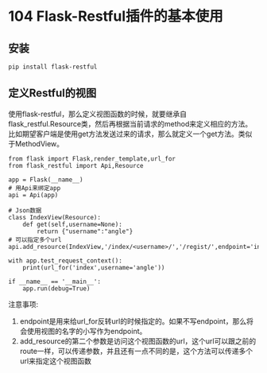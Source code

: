 # 104 Flask-Restful插件的基本使用

## 安装

```text
pip install flask-restful
```

## 定义Restful的视图

使用flask-restful，那么定义视图函数的时候，就要继承自flask\_restful.Resource类，然后再根据当前请求的method来定义相应的方法。比如期望客户端是使用get方法发送过来的请求，那么就定义一个get方法。类似于MethodView。

```text
from flask import Flask,render_template,url_for
from flask_restful import Api,Resource

app = Flask(__name__)
# 用Api来绑定app
api = Api(app)

# Json数据
class IndexView(Resource):
    def get(self,username=None):
        return {"username":"angle"}
# 可以指定多个url
api.add_resource(IndexView,'/index/<username>/','/regist/',endpoint='index')

with app.test_request_context():
    print(url_for('index',username='angle'))

if __name__ == '__main__':
    app.run(debug=True)
```

注意事项:

1. endpoint是用来给url\_for反转url的时候指定的。如果不写endpoint，那么将会使用视图的名字的小写作为endpoint。
2. add\_resource的第二个参数是访问这个视图函数的url，这个url可以跟之前的route一样，可以传递参数，并且还有一点不同的是，这个方法可以传递多个url来指定这个视图函数

